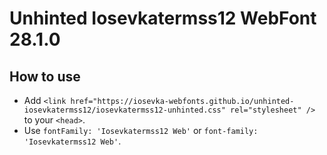 # Unhinted Iosevkatermss12 WebFont 28.1.0

## How to use

- Add `<link href="https://iosevka-webfonts.github.io/unhinted-iosevkatermss12/iosevkatermss12-unhinted.css" rel="stylesheet" />` to your `<head>`.
- Use `fontFamily: 'Iosevkatermss12 Web'` or `font-family: 'Iosevkatermss12 Web'`.
